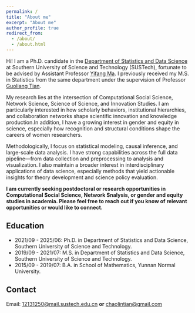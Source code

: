 ```yaml
---
permalink: /
title: "About me"
excerpt: "About me"
author_profile: true
redirect_from: 
  - /about/
  - /about.html
---
```


<!-- <img src="../images/2023.8.jpg" width="600"> -->

Hi! I am a Ph.D. candidate in the [Department of Statistics and Data Science](https://stat-ds.sustech.edu.cn/) at Southern University of Science and Technology (SUSTech), fortunate to be advised by Assistant Professor [Yifang Ma](https://faculty.sustech.edu.cn/?tagid=mayf&iscss=1&snapid=1&orderby=date&go=2). I previously received my M.S. in Statistics from the same department under the supervision of Professor [Guoliang Tian](https://faculty.sustech.edu.cn/?tagid=tiangl&iscss=1&snapid=1&orderby=date&go=2).

My research lies at the intersection of Computational Social Science, Network Science, Science of Science, and Innovation Studies. I am particularly interested in how scholarly behaviors, institutional hierarchies, and collaboration networks shape scientific innovation and knowledge production.In addition, I have a growing interest in gender and equity in science, especially how recognition and structural conditions shape the careers of women researchers.

Methodologically, I focus on statistical modeling, causal inference, and large-scale data analysis. I have strong capabilities across the full data pipeline—from data collection and preprocessing to analysis and visualization. I also maintain a broader interest in interdisciplinary applications of data science, especially methods that yield actionable insights for theory development and science policy evaluation.

**I am currently seeking postdoctoral or research opportunities in Computational Social Science, Network Snalysis, or gender and equity studies in academia. Please feel free to reach out if you know of relevant opportunities or would like to connect.**

## Education
* 2021/09 - 2025/06:  Ph.D. in Department of Statistics and Data Science, Southern University of Science and Technology.
* 2019/09 - 2021/07:  M.S. in Department of Statistics and Data Science, Southern University of Science and Technology.
* 2015/09 - 2019/07:  B.A. in School of Mathematics, Yunnan Normal University.

## Contact
Email: 12131250@mail.sustech.edu.cn **or** chaolintian@gmail.com

